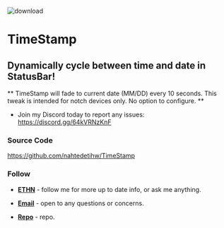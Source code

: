 ![download](https://i.ibb.co/wds8v8M/banner.png)

# TimeStamp

## Dynamically cycle between time and date in StatusBar!

** TimeStamp will fade to current date (MM/DD) every 10 seconds. This tweak is intended for notch devices only. No option to configure. **

* Join my Discord today to report any issues: https://discord.gg/64kVRNzKnF

### Source Code
https://github.com/nahtedetihw/TimeStamp

### Follow

* [**ETHN**](https://twitter.com/ethanwhited) - follow me for more up to date info, or ask me anything.

* [**Email**](mailto:ethanwhited2208@gmail.com) - open to any questions or concerns.

* [**Repo**](https://nahtedetihw.github.io) - repo.
